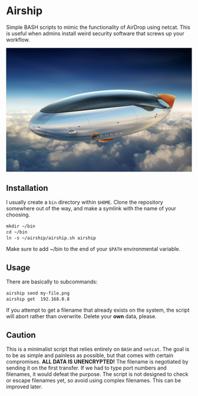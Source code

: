 # Airship
Simple BASH scripts to mimic the functionality of AirDrop using netcat. This is useful when admins install weird security software that screws up your workflow.

![airship](https://github.com/ryanfrishkorn/airship/blob/image/assets/airship.jpg?raw=true)

## Installation
I usually create a `bin` directory within `$HOME`. Clone the repository somewhere out of the way, and make a symlink with the name of your choosing.

```
mkdir ~/bin
cd ~/bin
ln -s ~/airship/airship.sh airship
```
Make sure to add ~/bin to the end of your `$PATH` environmental variable.

## Usage
There are basically to subcommands:
```
airship send my-file.png
airship get  192.168.0.8
```
If you attempt to get a filename that already exists on the system, the script will abort rather than overwrite. Delete your **own** data, please.

## Caution
This is a minimalist script that relies entirely on `BASH` and `netcat`. The goal is to be as simple and painless as possible, but that comes with certain compromises. **ALL DATA IS UNENCRYPTED!** The filename is negotiated by sending it on the first transfer. If we had to type port numbers and filenames, it would defeat the purpose. The script is not designed to check or escape filenames yet, so avoid using complex filenames. This can be improved later.
